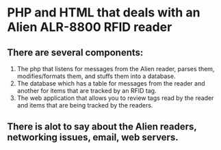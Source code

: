 # PHP and HTML that deals with an Alien ALR-8800 RFID reader

## There are several components:

1. The php that listens for messages from the Alien reader, parses them, modifies/formats them, and stuffs them into a database. 
2. The database which has a table for messages from the reader and another for items that are tracked by an RFID tag. 
3. The web application that allows you to review tags read by the reader and items that are being tracked by the readers. 

## There is alot to say about the Alien readers, networking issues, email, web servers.
